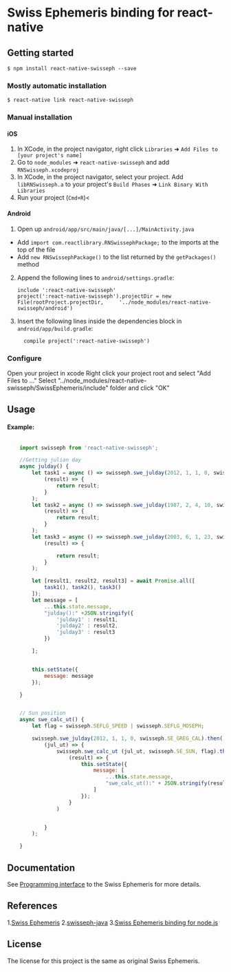 
# Swiss Ephemeris binding for react-native

## Getting started

`$ npm install react-native-swisseph --save`

### Mostly automatic installation

`$ react-native link react-native-swisseph`

### Manual installation


#### iOS

1. In XCode, in the project navigator, right click `Libraries` ➜ `Add Files to [your project's name]`
2. Go to `node_modules` ➜ `react-native-swisseph` and add `RNSwisseph.xcodeproj`
3. In XCode, in the project navigator, select your project. Add `libRNSwisseph.a` to your project's `Build Phases` ➜ `Link Binary With Libraries`
4. Run your project (`Cmd+R`)<

#### Android

1. Open up `android/app/src/main/java/[...]/MainActivity.java`
  - Add `import com.reactlibrary.RNSwissephPackage;` to the imports at the top of the file
  - Add `new RNSwissephPackage()` to the list returned by the `getPackages()` method
2. Append the following lines to `android/settings.gradle`:
  	```
  	include ':react-native-swisseph'
  	project(':react-native-swisseph').projectDir = new File(rootProject.projectDir, 	'../node_modules/react-native-swisseph/android')
  	```
3. Insert the following lines inside the dependencies block in `android/app/build.gradle`:
  	```
      compile project(':react-native-swisseph')
  	```



### Configure
Open your project in xcode
Right click your project root and select "Add Files to ..."
Select "../node_modules/react-native-swisseph/SwissEphemeris/include" folder  and click "OK"


## Usage
#### Example:
```javascript

    import swisseph from 'react-native-swisseph';

    //Getting julian day
    async julday() {
        let task1 = async () => swisseph.swe_julday(2012, 1, 1, 0, swisseph.SE_GREG_CAL).then(
            (result) => {
                return result;
            }
        );
        let task2 = async () => swisseph.swe_julday(1987, 2, 4, 10, swisseph.SE_GREG_CAL).then(
            (result) => {
                return result;
            }
        );
        let task3 = async () => swisseph.swe_julday(2003, 6, 1, 23, swisseph.SE_GREG_CAL).then(
            (result) => {

                return result;
            }
        );

        let [result1, result2, result3] = await Promise.all([
            task1(), task2(), task3()
        ]);
        let message = [
            ...this.state.message,
            "julday():" +JSON.stringify({
                'julday1' : result1,
                'julday2' : result2,
                'julday3' : result3
            })

        ];


        this.setState({
            message: message
        });

    }


    // Sun position
    async swe_calc_ut() {
        let flag = swisseph.SEFLG_SPEED | swisseph.SEFLG_MOSEPH;

        swisseph.swe_julday(2012, 1, 1, 0, swisseph.SE_GREG_CAL).then(
            (jul_ut) => {
                swisseph.swe_calc_ut (jul_ut, swisseph.SE_SUN, flag).then(
                    (result) => {
                        this.setState({
                            message: [
                                ...this.state.message,
                                "swe_calc_ut():" + JSON.stringify(result)
                            ]
                        });
                    }
                )


            }
        );

    }


```


## Documentation
See [Programming interface](http://www.astro.com/swisseph/swephprg.htm)  to the Swiss Ephemeris for more details.


## References
1.[Swiss Ephemeris](http://www.astro.com/swisseph/)
2.[swisseph-java](http://th-mack.de/download/index.html)
3.[Swiss Ephemeris binding for node.js](https://github.com/mivion/swisseph)


## License
The license for this project is the same as original Swiss Ephemeris.
